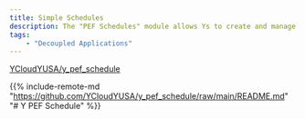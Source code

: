 ```yaml
---
title: Simple Schedules
description: The "PEF Schedules" module allows Ys to create and manage schedules with a simple, calendar-based view.
tags:
    - "Decoupled Applications"
---
```


[YCloudYUSA/y_pef_schedule](https://github.com/YCloudYUSA/y_pef_schedule)

[comment]: <> (This file is imported from GitHub. It will be rebuilt from the source any time the repo is updated.)

{{% include-remote-md "https://github.com/YCloudYUSA/y_pef_schedule/raw/main/README.md" "# Y PEF Schedule" %}}
